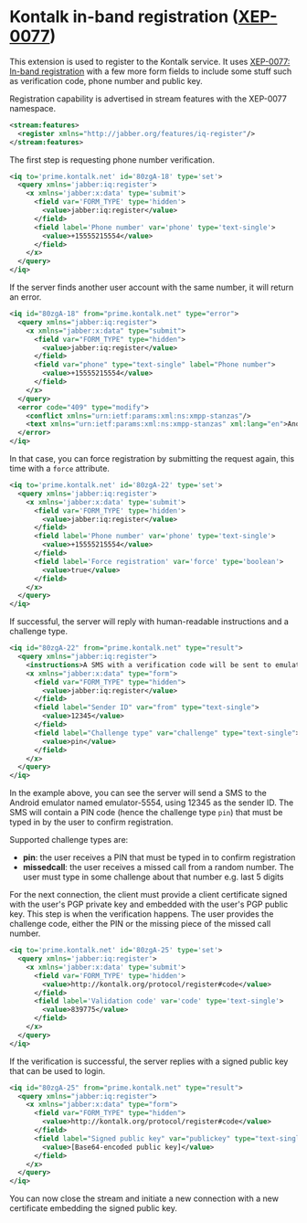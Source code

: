 # Kontalk in-band registration ([XEP-0077](http://xmpp.org/extensions/xep-0077.html))

This extension is used to register to the Kontalk service. It uses [XEP-0077: In-band registration](http://xmpp.org/extensions/xep-0077.html) with a few more form fields to include some stuff such as verification code, phone number and public key.

Registration capability is advertised in stream features with the XEP-0077 namespace.

```xml
<stream:features>
  <register xmlns="http://jabber.org/features/iq-register"/>
</stream:features>
```

The first step is requesting phone number verification.

```xml
<iq to='prime.kontalk.net' id='80zgA-18' type='set'>
  <query xmlns='jabber:iq:register'>
    <x xmlns='jabber:x:data' type='submit'>
      <field var='FORM_TYPE' type='hidden'>
        <value>jabber:iq:register</value>
      </field>
      <field label='Phone number' var='phone' type='text-single'>
        <value>+15555215554</value>
      </field>
    </x>
  </query>
</iq>
```

If the server finds another user account with the same number, it will return an error.

```xml
<iq id="80zgA-18" from="prime.kontalk.net" type="error">
  <query xmlns="jabber:iq:register">
    <x xmlns="jabber:x:data" type="submit">
      <field var="FORM_TYPE" type="hidden">
        <value>jabber:iq:register</value>
      </field>
      <field var="phone" type="text-single" label="Phone number">
        <value>+15555215554</value>
      </field>
    </x>
  </query>
  <error code="409" type="modify">
    <conflict xmlns="urn:ietf:params:xml:ns:xmpp-stanzas"/>
    <text xmlns="urn:ietf:params:xml:ns:xmpp-stanzas" xml:lang="en">Another user is registered with the same id.</text>
  </error>
</iq>
```

In that case, you can force registration by submitting the request again, this time with a `force` attribute.

```xml
<iq to='prime.kontalk.net' id='80zgA-22' type='set'>
  <query xmlns='jabber:iq:register'>
    <x xmlns='jabber:x:data' type='submit'>
      <field var='FORM_TYPE' type='hidden'>
        <value>jabber:iq:register</value>
      </field>
      <field label='Phone number' var='phone' type='text-single'>
        <value>+15555215554</value>
      </field>
      <field label='Force registration' var='force' type='boolean'>
        <value>true</value>
      </field>
    </x>
  </query>
</iq>
```

If successful, the server will reply with human-readable instructions and a challenge type.

```xml
<iq id="80zgA-22" from="prime.kontalk.net" type="result">
  <query xmlns="jabber:iq:register">
    <instructions>A SMS with a verification code will be sent to emulator emulator-5554.</instructions>
    <x xmlns="jabber:x:data" type="form">
      <field var="FORM_TYPE" type="hidden">
        <value>jabber:iq:register</value>
      </field>
      <field label="Sender ID" var="from" type="text-single">
        <value>12345</value>
      </field>
      <field label="Challenge type" var="challenge" type="text-single">
        <value>pin</value>
      </field>
    </x>
  </query>
</iq>
```

In the example above, you can see the server will send a SMS to the Android emulator named emulator-5554, using 12345 as the sender ID.
The SMS will contain a PIN code (hence the challenge type `pin`) that must be typed in by the user to confirm registration.

Supported challenge types are:

* **pin**: the user receives a PIN that must be typed in to confirm registration
* **missedcall**: the user receives a missed call from a random number. The user must type in some challenge about that number e.g. last 5 digits

For the next connection, the client must provide a client certificate signed with the user's PGP private key and embedded with the user's PGP public key.
This step is when the verification happens. The user provides the challenge code, either the PIN or the missing piece of the missed call number.

```xml
<iq to='prime.kontalk.net' id='80zgA-25' type='set'>
  <query xmlns='jabber:iq:register'>
    <x xmlns='jabber:x:data' type='submit'>
      <field var='FORM_TYPE' type='hidden'>
        <value>http://kontalk.org/protocol/register#code</value>
      </field>
      <field label='Validation code' var='code' type='text-single'>
        <value>839775</value>
      </field>
    </x>
  </query>
</iq>
```

If the verification is successful, the server replies with a signed public key that can be used to login.

```xml
<iq id="80zgA-25" from="prime.kontalk.net" type="result">
  <query xmlns="jabber:iq:register">
    <x xmlns="jabber:x:data" type="form">
      <field var="FORM_TYPE" type="hidden">
        <value>http://kontalk.org/protocol/register#code</value>
      </field>
      <field label="Signed public key" var="publickey" type="text-single">
        <value>[Base64-encoded public key]</value>
      </field>
    </x>
  </query>
</iq>
```

You can now close the stream and initiate a new connection with a new certificate embedding the signed public key.
